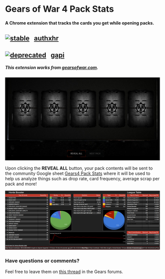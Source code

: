 # Gears of War 4 Pack Stats
#### A Chrome extension that tracks the cards you get while opening packs.

## [![stable](http://badges.github.io/stability-badges/dist/stable.svg)](http://github.com/badges/stability-badges) &nbsp; [authxhr](https://github.com/TheanosLearning/Gears4PackStats/tree/authxhr)
## [![deprecated](http://badges.github.io/stability-badges/dist/deprecated.svg)](http://github.com/badges/stability-badges) &nbsp; [gapi](https://github.com/TheanosLearning/Gears4PackStats/tree/gapi)

##### This extension works from [gearsofwar.com](https://gearsofwar.com/cards).

![open-pack](https://github.com/TheanosLearning/Gears4PackStats/raw/master/images/open-pack.png)

Upon clicking the **REVEAL ALL** button, your pack contents will be sent to the community
Google sheet [Gears4 Pack Stats](https://tinyurl.com/GOW4PackStats) where it will be used to help us analyze things such
as drop rate, card frequency, average scrap per pack and more!

![pack-stats-dashboard](https://github.com/TheanosLearning/Gears4PackStats/raw/master/images/pack-stats-dashboard.png)

### Have questions or comments?
Feel free to leave them on [this thread](http://bit.ly/2og0s0s) in the Gears forums.
